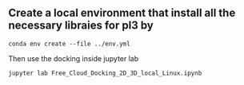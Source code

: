 ## Create a local environment that install all the necessary libraies for pl3 by
```
conda env create --file ../env.yml
```

Then use the docking inside jupyter lab

```
jupyter lab Free_Cloud_Docking_2D_3D_local_Linux.ipynb

```
